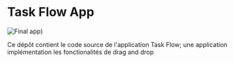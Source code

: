 # Task Flow App

![Final app]([./public/final_app.png))

Ce dépôt contient le code source de l'application Task Flow; une application
implémentation les fonctionalités de drag and drop
